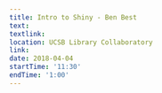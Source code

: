 ```yaml
---
title: Intro to Shiny - Ben Best
text: 
textlink: 
location: UCSB Library Collaboratory
link: 
date: 2018-04-04
startTime: '11:30'
endTime: '1:00'
---
```

